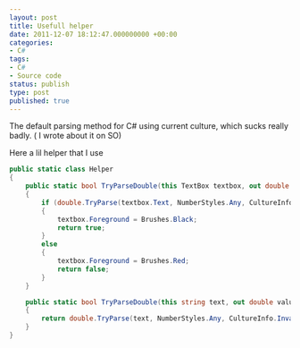 ```yaml
---
layout: post
title: Usefull helper
date: 2011-12-07 18:12:47.000000000 +00:00
categories:
- C#
tags:
- C#
- Source code
status: publish
type: post
published: true
---
```

The default parsing method for C# using current culture, which sucks really badly. ( I wrote about it on SO)

Here a lil helper  that I use

```c#
public static class Helper
{
	public static bool TryParseDouble(this TextBox textbox, out double value)
	{
		if (double.TryParse(textbox.Text, NumberStyles.Any, CultureInfo.InvariantCulture, out value))
		{
			textbox.Foreground = Brushes.Black;
			return true;
		}
		else
		{
			textbox.Foreground = Brushes.Red;
			return false;
		}
	}

	public static bool TryParseDouble(this string text, out double value)
	{
		return double.TryParse(text, NumberStyles.Any, CultureInfo.InvariantCulture, out value);
	}
}
```
